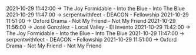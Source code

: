 2021-10-29 11:42:00 -> The Joy Formidable - Into the Blue - Into The Blue
2021-10-29 11:47:00 -> serpentwithfeet - DEACON - Fellowship
2021-10-29 11:51:00 -> Oxford Drama - Not My Friend - Not My Friend
2021-10-29 11:56:00 -> José González - Local Valley - El Invento
2021-10-29 11:42:00 -> The Joy Formidable - Into the Blue - Into The Blue
2021-10-29 11:47:00 -> serpentwithfeet - DEACON - Fellowship
2021-10-29 11:51:00 -> Oxford Drama - Not My Friend - Not My Friend
